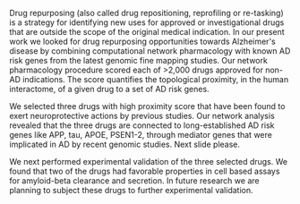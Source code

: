 Drug repurposing (also called drug repositioning, reprofiling or re-tasking) is a strategy for identifying new uses for approved or investigational drugs that are outside the scope of the original medical indication.  In our present work we looked for drug repurposing opportunities towards Alzheimer's disease by combining computational network pharmacology with known AD risk genes from the latest genomic fine mapping studies.  Our network pharmacology procedure scored each of >2,000 drugs approved for non-AD indications.  The score quantifies the topological proximity, in the human interactome, of a given drug to a set of AD risk genes.

We selected three drugs with high proximity score that have been found to exert neuroprotective actions by previous studies.  Our network analysis revealed that the three drugs are connected to long-established AD risk genes like APP, tau, APOE, PSEN1-2, through mediator genes that were implicated in AD by recent genomic studies.  Next slide please.

We next performed experimental validation of the three selected drugs.  We found that two of the drugs had favorable properties in cell based assays for amyloid-beta clearance and secretion.  In future research we are planning to subject these drugs to further experimental validation.
